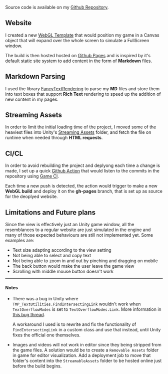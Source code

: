 Source code is available on my [Github Repository](https://github.com/ZhengYiHu/WebGL_Portfolio/tree/main).

## Website

I created a new [WebGL Template](https://docs.unity3d.com/Manual/webgl-templates.html) that would position my game in a Canvas object that will expand over the whole screen to simulate a FullScreen window.

The build is then hosted hosted on [Github Pages](https://pages.github.com/) and is inspired by it's default static site system to add content in the form of **Markdown** files.

## Markdown Parsing

I used the library [FancyTextRendering](https://github.com/JimmyCushnie/FancyTextRendering) to parse my **MD** files and store them into text boxes that support **Rich Text** rendering to speed up the addition of new content in my pages.

## Streaming Assets

In order to limit the initial loading time of the project, I moved some of the heaviest files into Unity's [Streaming Assets](https://docs.unity3d.com/Manual/StreamingAssets.html) folder, and fetch the file on runtime when needed through **HTML requests**.

## CI/CL

In order to avoid rebuilding the project and deplyong each time a change is made, I set up a quick [Github Action](https://github.com/ZhengYiHu/WebGL_Portfolio/blob/main/.github/workflows/main.yml) that would listen to the commits in the repository using [Game CI](https://game.ci/).

Each time a new push is detected, the action would trigger to make a new **WebGL build** and deploy it on the **gh-pages** branch, that is set up as source for the deoplyed website.

## Limitations and Future plans

Since the view is effectively just an Unity game window, all the resemblances to a regular website are just simulated in the engine and many of those expected behaviours are still not implemented yet.
Some examples are:
 - Text size adapting according to the view setting
 - Not being able to select and copy text
 - Not being able to zoom in and out by pinching and dragging on mobile
 - The back button would make the user leave the game view
 - Scrolling with middle mouse button doesn't work

---

#### Notes
- There was a bug in Unity where `TMP_TextUtilities.FindIntersectingLink` wouldn't work when `TextOverflowModes` is set to `TextOverflowModes.Link`.
 More information in [this bug thread](https://forum.unity.com/threads/tmp_textutilities-findintersectinglink-is-bugged-on-textoverflowmodes-link.1482768/).

    A workaround I used is to rewrite and fix the functionality of `FindIntersectingLink` in a custom class and use that instead, until Unity fixes the official one themselves.

- Images and videos will not work in editor since they being stripped from the game files.
A solution would be to create a `Removable Assets` folder in game for editor visualization.
Add a deployment job to move that folder's content into the `StreamableAssets` folder to be hosted online just before the build begins.